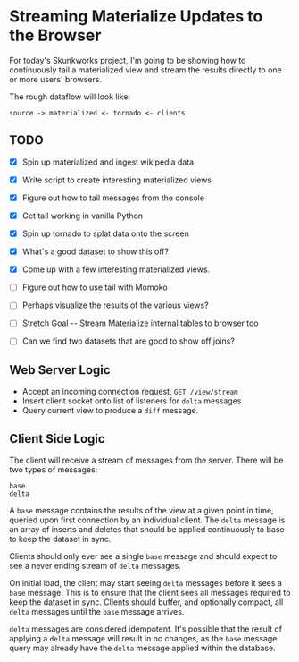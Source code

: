 # Streaming Materialize Updates to the Browser

For today's Skunkworks project, I'm going to be showing how to continuously tail a materialized
view and stream the results directly to one or more users' browsers.

The rough dataflow will look like:

    source -> materialized <- tornado <- clients

## TODO

- [x] Spin up materialized and ingest wikipedia data
- [x] Write script to create interesting materialized views
- [x] Figure out how to tail messages from the console
- [x] Get tail working in vanilla Python
- [x] Spin up tornado to splat data onto the screen
- [x] What's a good dataset to show this off?
- [x] Come up with a few interesting materialized views.
- [ ] Figure out how to use tail with Momoko
- [ ] Perhaps visualize the results of the various views?

- [ ] Stretch Goal -- Stream Materialize internal tables to browser too
- [ ] Can we find two datasets that are good to show off joins?

## Web Server Logic

- Accept an incoming connection request, `GET /view/stream`
- Insert client socket onto list of listeners for `delta` messages
- Query current view to produce a `diff` message.

## Client Side Logic

The client will receive a stream of messages from the server. There will be two types of messages:

    base
    delta

A `base` message contains the results of the view at a given point in time, queried upon first
connection by an individual client. The `delta` message is an array of inserts and deletes that
should be applied continuously to base to keep the dataset in sync.

Clients should only ever see a single `base` message and should expect to see a never ending
stream of `delta` messages.

On initial load, the client may start seeing `delta` messages before it sees a `base` message.
This is to ensure that the client sees all messages required to keep the dataset in sync. Clients
should buffer, and optionally compact, all `delta` messages until the `base` message arrives.

`delta` messages are considered idempotent. It's possible that the result of applying a `delta`
message will result in no changes, as the `base` message query may already have the `delta`
message applied within the database.
